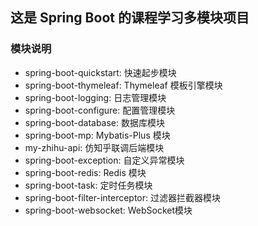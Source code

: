 ## 这是 Spring Boot 的课程学习多模块项目
### 模块说明
- spring-boot-quickstart: 快速起步模块
- spring-boot-thymeleaf: Thymeleaf 模板引擎模块
- spring-boot-logging: 日志管理模块
- spring-boot-configure: 配置管理模块
- spring-boot-database: 数据库模块
- spring-boot-mp: Mybatis-Plus 模块
- my-zhihu-api: 仿知乎联调后端模块
- spring-boot-exception: 自定义异常模块
- spring-boot-redis: Redis 模块
- spring-boot-task: 定时任务模块
- spring-boot-filter-interceptor: 过滤器拦截器模块
- spring-boot-websocket: WebSocket模块